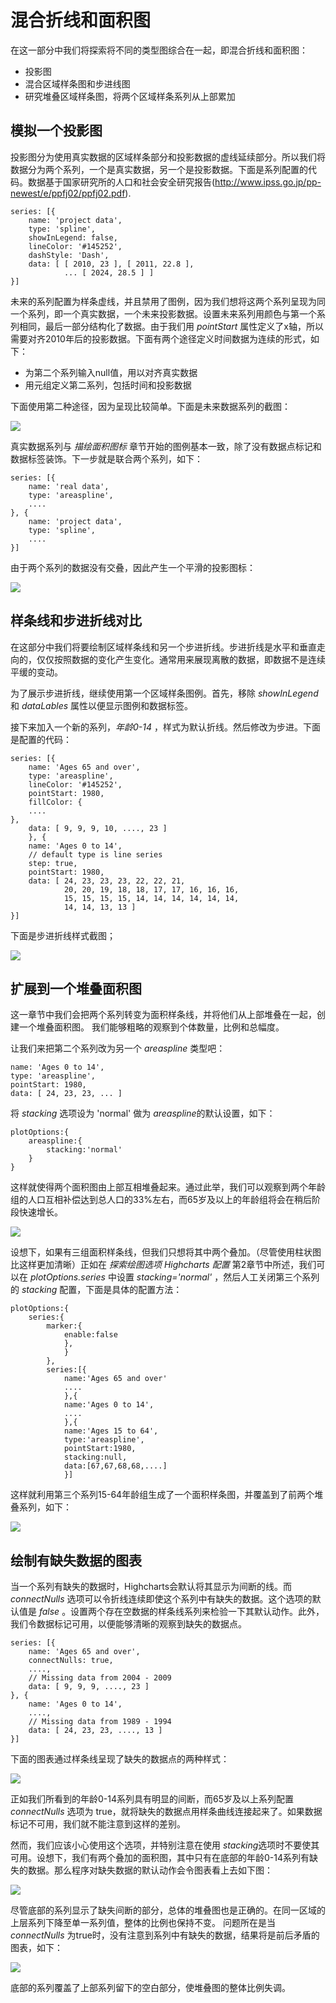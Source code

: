 混合折线和面积图
============================
在这一部分中我们将探索将不同的类型图综合在一起，即混合折线和面积图：

* 投影图
* 混合区域样条图和步进线图
* 研究堆叠区域样条图，将两个区域样条系列从上部累加

模拟一个投影图
-------------------------

投影图分为使用真实数据的区域样条部分和投影数据的虚线延续部分。所以我们将数据分为两个系列，一个是真实数据，另一个是投影数据。下面是系列配置的代码。数据基于国家研究所的人口和社会安全研究报告(http://www.ipss.go.jp/pp-newest/e/ppfj02/ppfj02.pdf).

    series: [{
        name: 'project data',
        type: 'spline',
        showInLegend: false,
        lineColor: '#145252',
        dashStyle: 'Dash',
        data: [ [ 2010, 23 ], [ 2011, 22.8 ],
                ... [ 2024, 28.5 ] ]
    }]
    
未来的系列配置为样条虚线，并且禁用了图例，因为我们想将这两个系列呈现为同一个系列，即一个真实数据，一个未来投影数据。设置未来系列用颜色与第一个系列相同，最后一部分结构化了数据。由于我们用
*pointStart*
属性定义了x轴，所以需要对齐2010年后的投影数据。下面有两个途径定义时间数据为连续的形式，如下：

* 为第二个系列输入null值，用以对齐真实数据
* 用元组定义第二系列，包括时间和投影数据

下面使用第二种途径，因为呈现比较简单。下面是未来数据系列的截图：

<img src="03_img/03.03-001.png"></img>

真实数据系列与 *描绘面积图标*
章节开始的图例基本一致，除了没有数据点标记和数据标签装饰。下一步就是联合两个系列，如下：

    series: [{
        name: 'real data',
        type: 'areaspline',
        ....
    }, {
        name: 'project data',
        type: 'spline',
        ....
    }]
    

由于两个系列的数据没有交叠，因此产生一个平滑的投影图标：

<img src="03_img/03.03-002.png"></img>


样条线和步进折线对比
------------------------------
在这部分中我们将要绘制区域样条线和另一个步进折线。步进折线是水平和垂直走向的，仅仅按照数据的变化产生变化。通常用来展现离散的数据，即数据不是连续平缓的变动。

为了展示步进折线，继续使用第一个区域样条图例。首先，移除 *showInLegend* 和 *dataLables*
属性以便显示图例和数据标签。

接下来加入一个新的系列，*年龄0-14* ，样式为默认折线。然后修改为步进。下面是配置的代码：

    series: [{
        name: 'Ages 65 and over',
        type: 'areaspline',
        lineColor: '#145252',
        pointStart: 1980,
        fillColor: {
        ....
    },
        data: [ 9, 9, 9, 10, ...., 23 ]
        }, {
        name: 'Ages 0 to 14',
        // default type is line series
        step: true,
        pointStart: 1980,
        data: [ 24, 23, 23, 23, 22, 22, 21,
                20, 20, 19, 18, 18, 17, 17, 16, 16, 16,
                15, 15, 15, 15, 14, 14, 14, 14, 14, 14,
                14, 14, 13, 13 ]
    }]
   
下面是步进折线样式截图；

<img src="03_img/03.03-003.png"></img>

扩展到一个堆叠面积图
-----------------------------

这一章节中我们会把两个系列转变为面积样条线，并将他们从上部堆叠在一起，创建一个堆叠面积图。
 我们能够粗略的观察到个体数量，比例和总幅度。

 让我们来把第二个系列改为另一个 *areaspline* 类型吧：

    name: 'Ages 0 to 14',
    type: 'areaspline',
    pointStart: 1980,
    data: [ 24, 23, 23, ... ]
    

将 *stacking* 选项设为 'normal' 做为 *areaspline*的默认设置，如下：

    plotOptions:{
        areaspline:{
            stacking:'normal'
        }
    }

这样就使得两个面积图由上部互相堆叠起来。通过此举，我们可以观察到两个年龄组的人口互相补偿达到总人口的33%左右，而65岁及以上的年龄组将会在稍后阶段快速增长。

<img src ="03_img/03.03-004.png"></img>

设想下，如果有三组面积样条线，但我们只想将其中两个叠加。（尽管使用柱状图比这样更加清晰）正如在
*探索绘图选项* *Highcharts 配置*  第2章节中所述，我们可以在 *plotOptions.series* 中设置
*stacking='normal'* ，然后人工关闭第三个系列的 *stacking* 配置，下面是具体的配置方法：

    plotOptions:{
        series:{
            marker:{
                enable:false
                },
                }
            },
            series:[{
                name:'Ages 65 and over'
                ....
                },{
                name:'Ages 0 to 14',
                ....
                },{
                name:'Ages 15 to 64',
                type:'areaspline',
                pointStart:1980,
                stacking:null,
                data:[67,67,68,68,....]
                }]


这样就利用第三个系列15-64年龄组生成了一个面积样条图，并覆盖到了前两个堆叠系列，如下：

<img src = "03_img/03.03-005.png"></img>


绘制有缺失数据的图表
----------------------------

当一个系列有缺失的数据时，Highcharts会默认将其显示为间断的线。而 *connectNulls*
选项可以令折线连续即使这个系列中有缺失的数据。这个选项的默认值是 *false*
。设置两个存在空数据的样条线系列来检验一下其默认动作。此外，我们令数据标记可用，以便能够清晰的观察到缺失的数据点。

    series: [{
        name: 'Ages 65 and over',
        connectNulls: true,
        ....,
        // Missing data from 2004 - 2009
        data: [ 9, 9, 9, ...., 23 ]
    }, {
        name: 'Ages 0 to 14',
        ....,
        // Missing data from 1989 - 1994
        data: [ 24, 23, 23, ...., 13 ]
    }]
    

下面的图表通过样条线呈现了缺失的数据点的两种样式：

<img src ="03_img/03.03-006.png"></img>


正如我们所看到的年龄0-14系列具有明显的间断，而65岁及以上系列配置 *connectNulls* 选项为
true，就将缺失的数据点用样条曲线连接起来了。如果数据标记不可用，我们就不能注意到这样的差别。

然而，我们应该小心使用这个选项，并特别注意在使用
*stacking*选项时不要使其可用。设想下，我们有两个叠加的面积图，其中只有在底部的年龄0-14系列有缺失的数据。那么程序对缺失数据的默认动作会令图表看上去如下图：

<img src="03_img/03.03-007.png"></img>


尽管底部的系列显示了缺失间断的部分，总体的堆叠图也是正确的。在同一区域的上层系列下降至单一系列值，整体的比例也保持不变。
问题所在是当 *connectNulls*
为true时，没有注意到系列中有缺失的数据，结果将是前后矛盾的图表，如下：

<img src='03_img/03.03-008.png'></img>

底部的系列覆盖了上部系列留下的空白部分，使堆叠图的整体比例失调。

